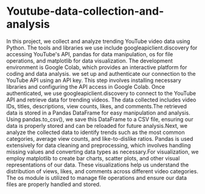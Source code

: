 # Youtube-data-collection-and-analysis
In this project, we collect and analyze trending YouTube video data using Python. The tools and libraries we use include googleapiclient.discovery for accessing YouTube's API, pandas for data manipulation, os for file operations, and matplotlib for data visualization. The development environment is Google Colab, which provides an interactive platform for coding and data analysis. we set up and authenticate our connection to the YouTube API using an API key. This step involves installing necessary libraries and configuring the API access in Google Colab. Once authenticated, we use googleapiclient.discovery to connect to the YouTube API and retrieve data for trending videos. The data collected includes video IDs, titles, descriptions, view counts, likes, and comments.The retrieved data is stored in a Pandas DataFrame for easy manipulation and analysis. Using pandas.to_csv(), we save this DataFrame to a CSV file, ensuring our data is properly stored and can be reloaded for future analysis.Next, we analyze the collected data to identify trends such as the most common categories, average view counts, and like-to-dislike ratios. Pandas is used extensively for data cleaning and preprocessing, which involves handling missing values and converting data types as necessary.For visualization, we employ matplotlib to create bar charts, scatter plots, and other visual representations of our data. These visualizations help us understand the distribution of views, likes, and comments across different video categories. The os module is utilized to manage file operations and ensure our data files are properly handled and stored.
